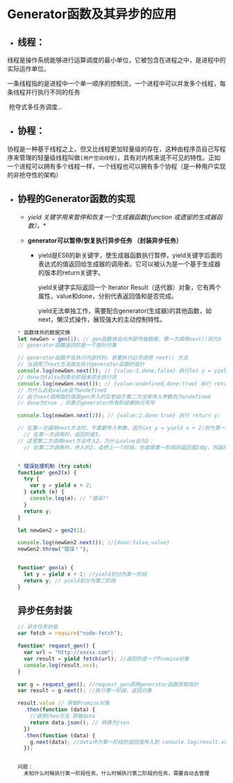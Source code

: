 # Generator函数及其异步的应用

* ## 线程：

​			线程是操作系统能够进行运算调度的最小单位，它被包含在进程之中，是进程中的实际运作单位。

​			一条线程指的是进程中一个单一顺序的控制流，一个进程中可以并发多个线程，每条线程并行执行不同的任务

​			抢夺式多任务调度...

* ## 协程：

​			 协程是一种基于线程之上，但又比线程更加轻量级的存在，这种由程序员自己写程序来管理的轻量级线程叫做`[用户空间线程]`，具有对内核来说不可见的特性。正如一个进程可以拥有多个线程一样，一个线程也可以拥有多个协程（是一种用户实现的非抢夺性的架构）

 

* ## 协程的Generator函数的实现

  * **yield 关键字用来暂停和恢复一个生成器函数(function* 或遗留的生成器函数）。**

  * **generator可以暂停/恢复执行异步任务 （封装异步任务）**

    * yield是ES6的新关键字，使生成器函数执行暂停，yield关键字后面的表达式的值返回给生成器的调用者。它可以被认为是一个基于生成器的版本的return关键字。

      yield关键字实际返回一个 Iterator Result（迭代器）对象，它有两个属性，value和done，分别代表返回值和是否完成。

      yield无法单独工作，需要配合generator(生成器)的其他函数，如next，懒汉式操作，展现强大的主动控制特性。

  ```javascript
  * 函数体外的数据交换
  let newGen = gen(1); // gen函数体会向外部传输数据，第一次调用next()则为3
  // generator函数返回的是一个指针对象
  
  // generator函数不会执行内部代码，若要执行必须调用 next() 方法
  // 当调用了next方法就会执行generator函数的指针
  console.log(newGen.next()); // {value:3,done,false} 执行let y = yield x + 2;（第一阶段）
  // done为false则表示阶段未完全执行完
  console.log(newGen.next()); // {value:undefined,done:true} 执行 return y; （第二阶段）
  // 为什么此处value会为undefined
  // 由于next调用取的值是gen传入的实参由于第二次没有传入参数则为undefined
  // done为true ，则表示generator所有阶段都执行完毕
  
  console.log(newGen.next(2)); // {value:2,done:true} 执行 return y; （第二阶段传入2）
  
  // 在第一次调用next方法时，不需要传入参数。因为let y = yield x + 2;则为第一阶段
  	// 在第一次调用时，返回的是3，
  // 这里第二次调用next方法传入2，为什么value会为2：
  	// 在第二次调用时，传入的2，会把上一个阶段，也就是第一阶段的返回值2给y，则返回return的是2
  
  
  * 错误处理机制 (try catch)
  function* gen2(x) {
    try {
      var y = yield x + 2;
    } catch (e) {
      console.log(e); // "错误!"
    }
    return y;
  }
  
  let newGen2 = gen2(1);
  
  console.log(newGen2.next()); //{done:false,value}
  newGen2.throw("错误！");
  
  
  function* gen(x) {
    let y = yield x + 2; //yield划分为第一阶段
    return y; // yield划分为第二阶段
  }
  ```

  ## 异步任务封装

  ```javascript
  // 异步任务封装
  var fetch = require("node-fetch");
  
  function* request_gen() {
    var url = "http://xxxxx.com";
    var result = yield fetch(url); //返回的是一个Promise对象
    console.log(result.xxx);
  }
  
  var g = request_gen(); //request_gen调用generator函数获取指针
  var result = g.next(); //执行第一阶段，返回对象
  
  result.value // 获取Promise对象
    .then(function (data) {
      //调用then方法 获取data
      return data.json(); // 转换为json
    })
    .then(function (data) {
      g.next(data); //data作为第一阶段的返回值传入到 console.log(result.xxx);
    });
  
  
  问题：
  	未知什么时候执行第一阶段任务，什么时候执行第二阶段的任务，需要自动去管理
  ```

  


